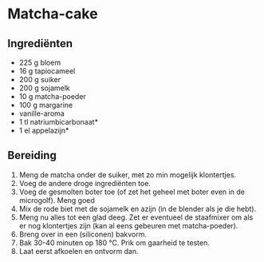
# Matcha-cake

## Ingrediënten

- 225 g bloem
- 16 g tapiocameel
- 200 g suiker
- 200 g sojamelk
- 10 g matcha-poeder
- 100 g margarine
- vanille-aroma
- 1 tl natriumbicarbonaat\*
- 1 el appelazijn\*

## Bereiding
  1. Meng de matcha onder de suiker, met zo min mogelijk klontertjes.
  2. Voeg de andere droge ingrediënten toe.
  3. Voeg de gesmolten boter toe (of zet het geheel met boter even in de microgolf). Meng goed
  4. Mix de rode biet met de sojamelk en azijn (in de blender als je die hebt).
  5. Meng nu alles tot een glad deeg. Zet er eventueel de staafmixer om als er nog klontertjes zijn (kan al eens gebeuren met matcha-poeder).
  6. Breng over in een (siliconen) bakvorm.
  7. Bak 30-40 minuten op 180 &deg;C. Prik om gaarheid te testen.
  8. Laat eerst afkoelen en ontvorm dan. 
